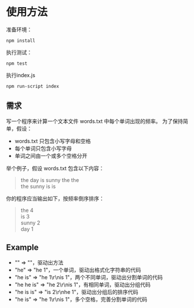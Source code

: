 # 使用方法

准备环境：

    npm install

执行测试：

    npm test
    
执行index.js
    
    npm run-script index
    
    
## 需求
写一个程序来计算一个文本文件 words.txt 中每个单词出现的频率。
为了保持简单，假设：

* words.txt 只包含小写字母和空格
* 每个单词只包含小写字母
* 单词之间由一个或多个空格分开

举个例子，假设 words.txt 包含以下内容：
>the day is sunny the the  
the sunny is is

你的程序应当输出如下，按频率倒序排序：
>the 4  
is 3  
sunny 2  
day 1

## Example
* "" => ""，驱动出方法
* "he" => "he 1"，一个单词，驱动出格式化字符串的代码
* "he is" => "he 1\r\nis 1"，两个不同单词，驱动出分割单词的代码
* "he he is" => "he 2\r\nis 1"，有相同单词，驱动出分组代码
* "he is is" => "is 2\r\nhe 1"，驱动出分组后的排序代码
* "he  is" => "he 1\r\nis 1"，多个空格，完善分割单词的代码